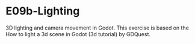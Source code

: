 # E09b-Lighting

3D lighting and camera movement in Godot.
This exercise is based on the How to light a 3d scene in Godot (3d tutorial) by GDQuest.


